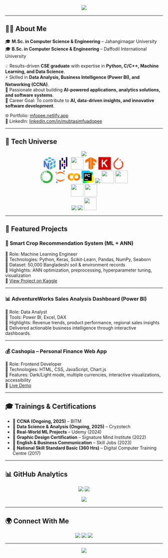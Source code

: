 <!-- Futuristic Banner -->
<p align="center">
  <img src="https://capsule-render.vercel.app/api?type=waving&color=0:00c6ff,100:0072ff&height=250&section=header&text=Mubtasim%20Fuad%20Opee&fontSize=50&fontColor=ffffff&animation=fadeIn&fontAlignY=40&desc=AI%20%7C%20ML%20%7C%20Data%20Science%20%7C%20Analyst&descSize=20&descAlignY=60" />
</p>

---

## 👨‍💻 About Me  

🎓 **M.Sc. in Computer Science & Engineering** – Jahangirnagar University  
🎓 **B.Sc. in Computer Science & Engineering** – Daffodil International University

💡 Results-driven **CSE graduate** with expertise in **Python, C/C++, Machine Learning, and Data Science**.  
⚡ Skilled in **Data Analysis, Business Intelligence (Power BI), and Networking (CCNA)**.  
🌱 Passionate about building **AI-powered applications, analytics solutions, and software systems**.  
🎯 Career Goal: To contribute to **AI, data-driven insights, and innovative software development**.  

🌐 Portfolio: [mfopee.netlify.app](https://mfopee.netlify.app/)  
🔗 LinkedIn: [linkedin.com/in/mubtasimfuadopee](https://linkedin.com/in/mubtasimfuadopee)  

---

## 🚀 Tech Universe  

<p align="center">
  <!-- Row 1: Programming & Core -->
  <img src="https://skillicons.dev/icons?i=python,cpp,c,html,css,javascript,php,mysql" /><br/>
  
  <!-- Row 2: ML & Data Science -->
  <img src="https://raw.githubusercontent.com/devicons/devicon/master/icons/numpy/numpy-original.svg" width="40" height="40"/>
  <img src="https://raw.githubusercontent.com/devicons/devicon/master/icons/pandas/pandas-original.svg" width="40" height="40"/>
  <img src="https://upload.wikimedia.org/wikipedia/commons/0/05/Scikit_learn_logo_small.svg" width="40" height="40"/>
  <img src="https://raw.githubusercontent.com/devicons/devicon/master/icons/tensorflow/tensorflow-original.svg" width="40" height="40"/>
  <img src="https://raw.githubusercontent.com/devicons/devicon/master/icons/keras/keras-original.svg" width="40" height="40"/>
  <img src="https://raw.githubusercontent.com/devicons/devicon/master/icons/pytorch/pytorch-original.svg" width="40" height="40"/><br/>
  

  <!-- Row 3: IDEs & Notebook -->
  <img src="https://raw.githubusercontent.com/devicons/devicon/master/icons/anaconda/anaconda-original.svg" width="40" height="40"/>
  <img src="https://raw.githubusercontent.com/devicons/devicon/master/icons/jupyter/jupyter-original.svg" width="40" height="40"/>
  <img src="https://raw.githubusercontent.com/devicons/devicon/master/icons/googlecolab/googlecolab-original.svg" width="40" height="40"/>
  <img src="https://raw.githubusercontent.com/devicons/devicon/master/icons/pycharm/pycharm-original.svg" width="40" height="40"/>
  <img src="https://skillicons.dev/icons?i=vscode,git" />
  <img src="https://raw.githubusercontent.com/devicons/devicon/master/icons/codeblocks/codeblocks-original.svg" width="40" height="40"/>
  <img src="https://raw.githubusercontent.com/devicons/devicon/master/icons/sublime/sublime-original.svg" width="40" height="40"/><br/>

  <!-- Row 4: BI & Visualization -->
  <img src="https://www.vectorlogo.zone/logos/microsoft_powerbi/microsoft_powerbi-icon.svg" width="40" height="40"/>
  <img src="https://upload.wikimedia.org/wikipedia/commons/7/7f/Microsoft_Office_Excel_%282019–present%29.svg" width="40" height="40"/><br/>


  <!-- Row 5: UI/UX & Graphics -->
  <img src="https://skillicons.dev/icons?i=photoshop,illustrator" />
  <img src="https://skillicons.dev/icons?i=xd" />
  <img src="https://cdn.worldvectorlogo.com/logos/canva-2.svg" width="40" height="40"/><br/>

</p>



---

## 📂 Featured Projects  

### 🌱 Smart Crop Recommendation System (ML + ANN)  
🔹 Role: Machine Learning Engineer  
🔹 Technologies: Python, Keras, Scikit-Learn, Pandas, NumPy, Seaborn  
🔹 Dataset: 50,000 Bangladeshi soil & environment records  
🔹 Highlights: ANN optimization, preprocessing, hyperparameter tuning, visualization  
📌 [View Project on Kaggle](https://www.kaggle.com/code/mubtasimfuadopee/bd-smart-crop-recommendation-system)  

---

### 📊 AdventureWorks Sales Analysis Dashboard (Power BI)  
🔹 Role: Data Analyst  
🔹 Tools: Power BI, Excel, DAX  
🔹 Highlights: Revenue trends, product performance, regional sales insights  
📌 Delivered actionable business intelligence through interactive dashboards.  

---

### 💰 Cashopia – Personal Finance Web App  
🔹 Role: Frontend Developer  
🔹 Technologies: HTML, CSS, JavaScript, Chart.js  
🔹 Features: Dark/Light mode, multiple currencies, interactive visualizations, accessibility  
📌 [Live Demo](https://cashopia.netlify.app/)  

---

## 🎓 Trainings & Certifications  

- 📜 **CCNA (Ongoing, 2025)** – BITM  
- 📜 **Data Science & Analysis (Ongoing, 2025)** – Cryzotech  
- 📜 **Real-World ML Projects** – Udemy (2024)  
- 📜 **Graphic Design Certification** – Signature Mind Institute (2022)  
- 📜 **English & Business Communication** – Skill Jobs (2023)  
- 📜 **National Skill Standard Basic (360 Hrs)** – Digital Computer Training Centre (2017)  

---

## 📊 GitHub Analytics  

<p align="center">
  <img src="https://github-readme-stats.vercel.app/api?username=Opee99&show_icons=true&theme=radical&hide_border=true&bg_color=0D1117&title_color=00c6ff&icon_color=00c6ff" height="170"/>
  <img src="https://github-readme-streak-stats.herokuapp.com?user=Opee99&theme=radical&hide_border=true&background=0D1117&ring=00c6ff&fire=ff4b2b&currStreakLabel=ffffff" height="170"/>
</p>

<p align="center">
  <img src="https://github-readme-stats.vercel.app/api/top-langs/?username=Opee99&layout=compact&theme=radical&hide_border=true&bg_color=0D1117&title_color=00c6ff" />
</p>

---

## 🌍 Connect With Me  

<p align="center">
  <a href="mailto:mubtasimfuad99@gmail.com"><img src="https://img.shields.io/badge/Email-0072ff?style=for-the-badge&logo=gmail&logoColor=white" /></a>
  <a href="https://mfopee.netlify.app/"><img src="https://img.shields.io/badge/Portfolio-00c6ff?style=for-the-badge&logo=vercel&logoColor=white" /></a>
  <a href="https://linkedin.com/in/mubtasimfuadopee"><img src="https://img.shields.io/badge/LinkedIn-0A66C2?style=for-the-badge&logo=linkedin&logoColor=white" /></a>
</p>

---

<!-- Futuristic Footer -->
<p align="center">
  <img src="https://capsule-render.vercel.app/api?type=waving&color=0:0072ff,100:00c6ff&height=120&section=footer"/>
</p>
